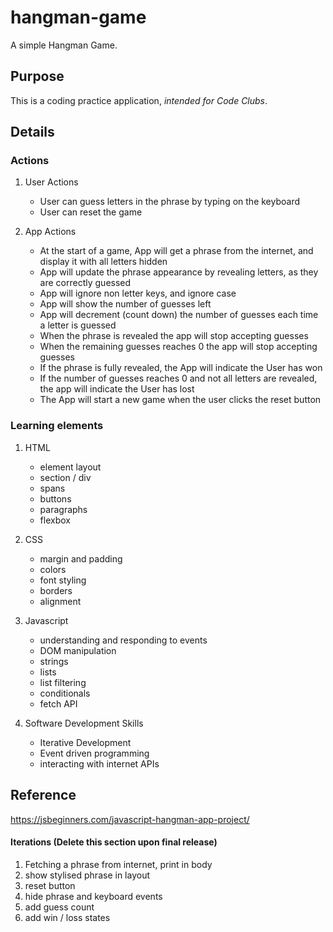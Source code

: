 # hangman-game
A simple Hangman Game.

## Purpose

This is a coding practice application, *intended for Code Clubs*.


## Details

### Actions

1. User Actions
	- User can guess letters in the phrase by typing on the keyboard
	- User can reset the game

2. App Actions	
	- At the start of a game, App will get a phrase from the internet, and display it with all letters hidden
	- App will update the phrase appearance by revealing letters, as they are correctly guessed
	- App will ignore non letter keys, and ignore case
	- App will show the number of guesses left
	- App will decrement (count down) the number of guesses each time a letter is guessed
	- When the phrase is revealed the app will stop accepting guesses
	- When the remaining guesses reaches 0 the app will stop accepting guesses
	- If the phrase is fully revealed, the App will indicate the User has won
	- If the number of guesses reaches 0 and not all letters are revealed, the app will indicate the User has lost
	- The App will start a new game when the user clicks the reset button


### Learning elements

1. HTML
	- element layout
	- section / div
	- spans
	- buttons
	- paragraphs
	- flexbox

2. CSS
	- margin and padding
	- colors
	- font styling
	- borders
	- alignment

3. Javascript
	- understanding and responding to events
	- DOM manipulation
	- strings
	- lists
	- list filtering
	- conditionals
	- fetch API

4. Software Development Skills
	- Iterative Development
	- Event driven programming
	- interacting with internet APIs


## Reference

https://jsbeginners.com/javascript-hangman-app-project/



#### Iterations (Delete this section upon final release)

1. Fetching a phrase from internet, print in body
2. show stylised phrase in layout
3. reset button
4. hide phrase and keyboard events
5. add guess count
6. add win / loss states